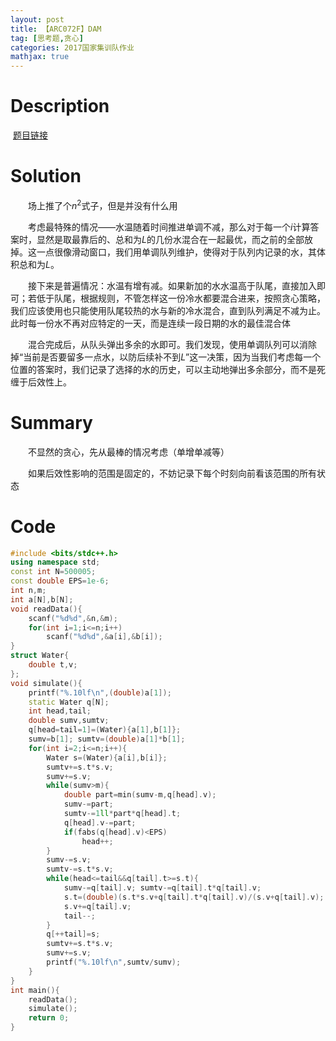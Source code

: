 ```yaml
---
layout: post
title: 【ARC072F】DAM
tag: [思考题,贪心]
categories: 2017国家集训队作业
mathjax: true
---
```

# Description

​	[题目链接](https://arc072.contest.atcoder.jp/tasks/arc072_d)


<!-- more -->
# Solution

　　场上推了个$n^2$式子，但是并没有什么用

　　考虑最特殊的情况——水温随着时间推进单调不减，那么对于每一个$i$计算答案时，显然是取最靠后的、总和为$L$的几份水混合在一起最优，而之前的全部放掉。这一点很像滑动窗口，我们用单调队列维护，使得对于队列内记录的水，其体积总和为$L$。

　　接下来是普遍情况：水温有增有减。如果新加的水水温高于队尾，直接加入即可；若低于队尾，根据规则，不管怎样这一份冷水都要混合进来，按照贪心策略，我们应该使用也只能使用队尾较热的水与新的冷水混合，直到队列满足不减为止。此时每一份水不再对应特定的一天，而是连续一段日期的水的最佳混合体

　　混合完成后，从队头弹出多余的水即可。我们发现，使用单调队列可以消除掉“当前是否要留多一点水，以防后续补不到$L$”这一决策，因为当我们考虑每一个位置的答案时，我们记录了选择的水的历史，可以主动地弹出多余部分，而不是死缠于后效性上。

# Summary

　　不显然的贪心，先从最棒的情况考虑（单增单减等）

　　如果后效性影响的范围是固定的，不妨记录下每个时刻向前看该范围的所有状态

# Code

```c++
#include <bits/stdc++.h>
using namespace std;
const int N=500005;
const double EPS=1e-6;
int n,m;
int a[N],b[N];
void readData(){
	scanf("%d%d",&n,&m);
	for(int i=1;i<=n;i++)
		scanf("%d%d",&a[i],&b[i]);
}
struct Water{
	double t,v;
};
void simulate(){
	printf("%.10lf\n",(double)a[1]);
	static Water q[N];
	int head,tail;
	double sumv,sumtv;
	q[head=tail=1]=(Water){a[1],b[1]};
	sumv=b[1]; sumtv=(double)a[1]*b[1];
	for(int i=2;i<=n;i++){
		Water s=(Water){a[i],b[i]};
		sumtv+=s.t*s.v;
		sumv+=s.v;
		while(sumv>m){
			double part=min(sumv-m,q[head].v);
			sumv-=part;
			sumtv-=1ll*part*q[head].t;
			q[head].v-=part;
			if(fabs(q[head].v)<EPS)
				head++;
		}
		sumv-=s.v;
		sumtv-=s.t*s.v;
		while(head<=tail&&q[tail].t>=s.t){
			sumv-=q[tail].v; sumtv-=q[tail].t*q[tail].v; 
			s.t=(double)(s.t*s.v+q[tail].t*q[tail].v)/(s.v+q[tail].v);
			s.v+=q[tail].v;
			tail--;			
		}
		q[++tail]=s;
		sumtv+=s.t*s.v;
		sumv+=s.v;
		printf("%.10lf\n",sumtv/sumv);
	}
}
int main(){
	readData();
	simulate();
	return 0;
}
```

